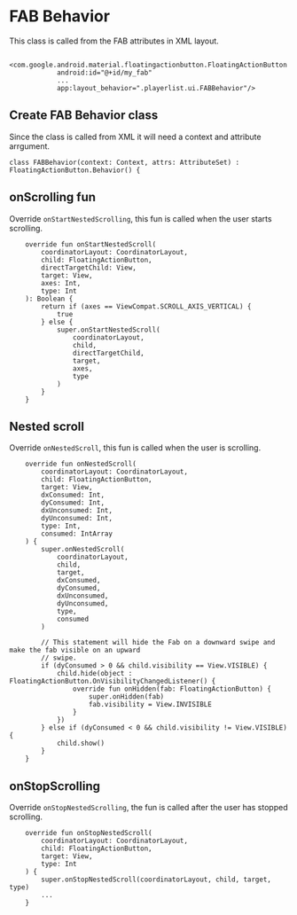 
# FAB Behavior
This class is called from the FAB attributes in XML layout. 
```
        <com.google.android.material.floatingactionbutton.FloatingActionButton
            android:id="@+id/my_fab"
            ...
            app:layout_behavior=".playerlist.ui.FABBehavior"/>

```

## Create FAB Behavior class
Since the class is called from XML it will need a context and attribute arrgument. 
```
class FABBehavior(context: Context, attrs: AttributeSet) : FloatingActionButton.Behavior() {
```

## onScrolling fun
Override `onStartNestedScrolling`, this fun is called when the user starts scrolling.
```
    override fun onStartNestedScroll(
        coordinatorLayout: CoordinatorLayout,
        child: FloatingActionButton,
        directTargetChild: View,
        target: View,
        axes: Int,
        type: Int
    ): Boolean {
        return if (axes == ViewCompat.SCROLL_AXIS_VERTICAL) {
            true
        } else {
            super.onStartNestedScroll(
                coordinatorLayout,
                child,
                directTargetChild,
                target,
                axes,
                type
            )
        }
    }
```


## Nested scroll
Override `onNestedScroll`, this fun is called when the user is scrolling. 
```
    override fun onNestedScroll(
        coordinatorLayout: CoordinatorLayout,
        child: FloatingActionButton,
        target: View,
        dxConsumed: Int,
        dyConsumed: Int,
        dxUnconsumed: Int,
        dyUnconsumed: Int,
        type: Int,
        consumed: IntArray
    ) {
        super.onNestedScroll(
            coordinatorLayout,
            child,
            target,
            dxConsumed,
            dyConsumed,
            dxUnconsumed,
            dyUnconsumed,
            type,
            consumed
        )

        // This statement will hide the Fab on a downward swipe and make the fab visible on an upward
        // swipe.
        if (dyConsumed > 0 && child.visibility == View.VISIBLE) {
            child.hide(object : FloatingActionButton.OnVisibilityChangedListener() {
                override fun onHidden(fab: FloatingActionButton) {
                    super.onHidden(fab)
                    fab.visibility = View.INVISIBLE
                }
            })
        } else if (dyConsumed < 0 && child.visibility != View.VISIBLE) {
            child.show()
        }
    }
```

## onStopScrolling
Override `onStopNestedScrolling`, the fun is called after the user has stopped scrolling. 
```
    override fun onStopNestedScroll(
        coordinatorLayout: CoordinatorLayout,
        child: FloatingActionButton,
        target: View,
        type: Int
    ) {
        super.onStopNestedScroll(coordinatorLayout, child, target, type)
        ...
    }

```
